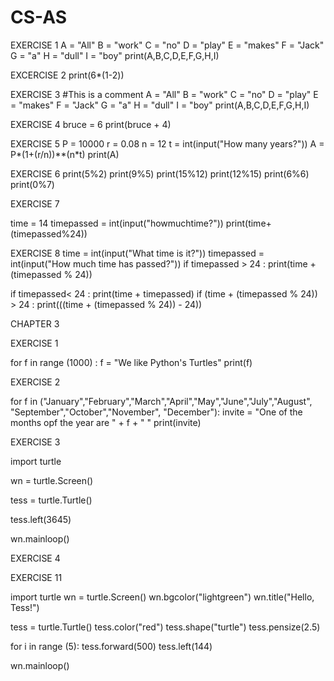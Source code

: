 # CS-AS


EXERCISE 1
A = "All"
B = "work"
C = "no"
D = "play"
E = "makes"
F = "Jack"
G = "a"
H = "dull"
I = "boy"
print(A,B,C,D,E,F,G,H,I)

EXCERCISE 2
print(6*(1-2))

EXERCISE 3
#This is a comment
A = "All"
B = "work"
C = "no"
D = "play"
E = "makes"
F = "Jack"
G = "a"
H = "dull"
I = "boy"
print(A,B,C,D,E,F,G,H,I)

EXERCISE 4
bruce = 6
print(bruce + 4)

EXERCISE 5
P = 10000
r = 0.08
n = 12
t = int(input("How many years?"))
A = P*(1+(r/n))**(n*t)
print(A)

EXERCISE 6
print(5%2)
print(9%5)
print(15%12)
print(12%15)
print(6%6)
print(0%7)

EXERCISE 7

time = 14
timepassed = int(input("howmuchtime?"))
print(time+(timepassed%24))

EXERCISE 8
time = int(input("What time is it?"))
timepassed = int(input("How much time has passed?"))
if timepassed > 24 :
    print(time + (timepassed % 24))


if timepassed< 24 :
    print(time + timepassed)
    if (time + (timepassed % 24)) > 24 :
        print(((time + (timepassed % 24)) - 24))
        
CHAPTER 3

EXERCISE 1 

for f in range (1000) :
    f = "We like Python's Turtles"
    print(f)

EXERCISE 2

for f in  ("January","February","March","April","May","June","July","August", "September","October","November", "December"):
   invite = "One of the months opf the year are " + f + " "
   print(invite)
   
EXERCISE 3

import turtle

wn = turtle.Screen()

tess = turtle.Turtle()

tess.left(3645)

wn.mainloop()

EXERCISE 4 



EXERCISE 11

import turtle
wn = turtle.Screen()
wn.bgcolor("lightgreen")
wn.title("Hello, Tess!")

tess = turtle.Turtle()
tess.color("red")
tess.shape("turtle")
tess.pensize(2.5)

for i in range (5):
    tess.forward(500)
    tess.left(144)

wn.mainloop()



